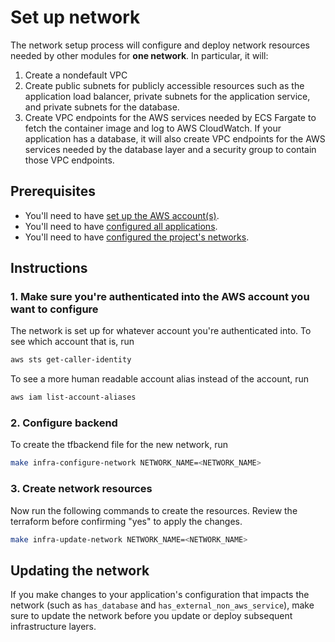 # Set up network

The network setup process will configure and deploy network resources needed by other modules for **one network**. In particular, it will:

1. Create a nondefault VPC
2. Create public subnets for publicly accessible resources such as the application load balancer, private subnets for the application service, and private subnets for the database.
3. Create VPC endpoints for the AWS services needed by ECS Fargate to fetch the container image and log to AWS CloudWatch. If your application has a database, it will also create VPC endpoints for the AWS services needed by the database layer and a security group to contain those VPC endpoints.

## Prerequisites

* You'll need to have [set up the AWS account(s)](./set-up-aws-accounts.md).
* You'll need to have [configured all applications](./set-up-app-config.md).
* You'll need to have [configured the project's networks](./set-up-networks.md).

## Instructions

### 1. Make sure you're authenticated into the AWS account you want to configure

The network is set up for whatever account you're authenticated into. To see which account that is, run

```bash
aws sts get-caller-identity
```

To see a more human readable account alias instead of the account, run

```bash
aws iam list-account-aliases
```

### 2. Configure backend

To create the tfbackend file for the new network, run

```bash
make infra-configure-network NETWORK_NAME=<NETWORK_NAME>
```

### 3. Create network resources

Now run the following commands to create the resources. Review the terraform before confirming "yes" to apply the changes.

```bash
make infra-update-network NETWORK_NAME=<NETWORK_NAME>
```

## Updating the network

If you make changes to your application's configuration that impacts the network (such as `has_database` and `has_external_non_aws_service`), make sure to update the network before you update or deploy subsequent infrastructure layers.

